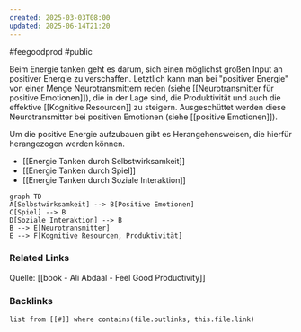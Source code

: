 ```yaml
---
created: 2025-03-03T08:00
updated: 2025-06-14T21:20
---
```

#feegoodprod #public

Beim Energie tanken geht es darum, sich einen möglichst großen Input an positiver Energie zu verschaffen. Letztlich kann man bei "positiver Energie" von einer Menge Neurotransmittern reden (siehe [[Neurotransmitter für positive Emotionen]]), die in der Lage sind, die Produktivität und auch die effektive [[Kognitive Resourcen]] zu steigern. Ausgeschüttet werden diese Neurotransmitter bei positiven Emotionen (siehe [[positive Emotionen]]).

Um die positive Energie aufzubauen gibt es Herangehensweisen, die hierfür herangezogen werden können. 
- [[Energie Tanken durch Selbstwirksamkeit]]
- [[Energie Tanken durch Spiel]]
- [[Energie Tanken durch Soziale Interaktion]]


```mermaid
graph TD
A[Selbstwirksamkeit] --> B[Positive Emotionen]
C[Spiel] --> B
D[Soziale Interaktion] --> B
B --> E[Neurotransmitter]
E --> F[Kognitive Resourcen, Produktivität]
```

### Related Links
Quelle: [[book - Ali Abdaal - Feel Good Productivity]] 

### Backlinks
```dataview 
list from [[#]] where contains(file.outlinks, this.file.link)
```

